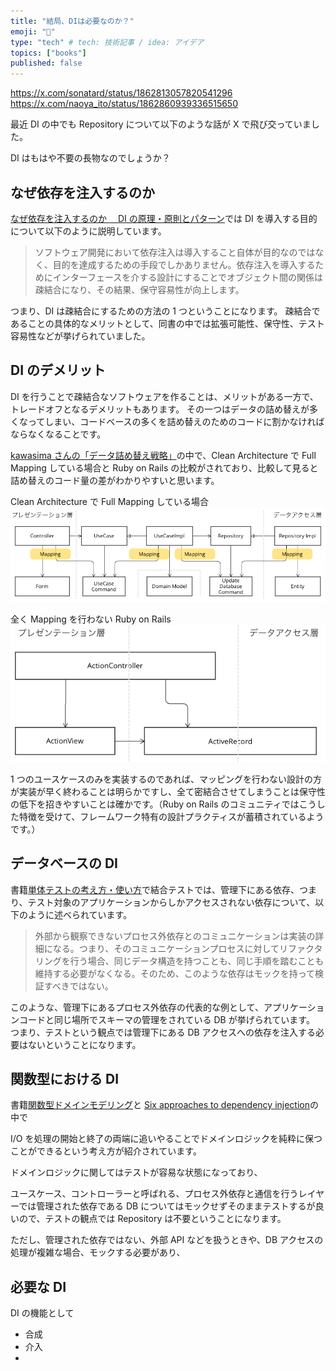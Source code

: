 ```yaml
---
title: "結局、DIは必要なのか？"
emoji: "🦍"
type: "tech" # tech: 技術記事 / idea: アイデア
topics: ["books"]
published: false
---
```


https://x.com/sonatard/status/1862813057820541296
https://x.com/naoya_ito/status/1862860939336515650

最近 DI の中でも Repository について以下のような話が X で飛び交っていました。

DI はもはや不要の長物なのでしょうか？

## なぜ依存を注入するのか

[なぜ依存を注入するのか　 DI の原理・原則とパターン](https://book.mynavi.jp/ec/products/detail/id=143373)では DI を導入する目的について以下のように説明しています。

> ソフトウェア開発において依存注入は導入すること自体が目的なのではなく、目的を達成するための手段でしかありません。依存注入を導入するためにインターフェースを介する設計にすることでオブジェクト間の関係は疎結合になり、その結果、保守容易性が向上します。

つまり、DI は疎結合にするための方法の 1 つということになります。
疎結合であることの具体的なメリットとして、同書の中では拡張可能性、保守性、テスト容易性などが挙げられていました。

## DI のデメリット

DI を行うことで疎結合なソフトウェアを作ることは、メリットがある一方で、トレードオフとなるデメリットもあります。
その一つはデータの詰め替えが多くなってしまい、コードベースの多くを詰め替えのためのコードに割かなければならなくなることです。

[kawasima さんの「データ詰め替え戦略」](https://scrapbox.io/kawasima/%E3%83%87%E3%83%BC%E3%82%BF%E8%A9%B0%E3%82%81%E6%9B%BF%E3%81%88%E6%88%A6%E7%95%A5)の中で、Clean Architecture で Full Mapping している場合と Ruby on Rails の比較がされており、比較して見ると詰め替えのコード量の差がわかりやすいと思います。

Clean Architecture で Full Mapping している場合
![Clean ArchitectureでFull Mappingしている場合詰め替えが4箇所で発生する](/images/kawasima_clean_arch_full_mapping.png)

全く Mapping を行わない Ruby on Rails
![全くMappingを行わないRuby on Rails](/images/kawasima_rails_no_mapping.png)

1 つのユースケースのみを実装するのであれば、マッピングを行わない設計の方が実装が早く終わることは明らかですし、全て密結合させてしまうことは保守性の低下を招きやすいことは確かです。（Ruby on Rails のコミュニティではこうした特徴を受けて、フレームワーク特有の設計プラクティスが蓄積されているようです。）

## データベースの DI

書籍[単体テストの考え方・使い方](https://book.mynavi.jp/ec/products/detail/id=134252)で結合テストでは、管理下にある依存、つまり、テスト対象のアプリケーションからしかアクセスされない依存について、以下のように述べられています。

> 外部から観察できないプロセス外依存とのコミュニケーションは実装の詳細になる。つまり、そのコミュニケーションプロセスに対してリファクタリングを行う場合、同じデータ構造を持つことも、同じ手順を踏むことも維持する必要がなくなる。そのため、このような依存はモックを持って検証すべきではない。

このような、管理下にあるプロセス外依存の代表的な例として、アプリケーションコードと同じ場所でスキーマの管理をされている DB が挙げられています。
つまり、テストという観点では管理下にある DB アクセスへの依存を注入する必要はないということになります。

## 関数型における DI

書籍[関数型ドメインモデリング](https://tatsu-zine.com/books/domain-modeling-made-functional)と
[Six approaches to dependency injection](https://fsharpforfunandprofit.com/posts/dependencies/)の中で

I/O を処理の開始と終了の両端に追いやることでドメインロジックを純粋に保つことができるという考え方が紹介されています。

ドメインロジックに関してはテストが容易な状態になっており、

ユースケース、コントローラーと呼ばれる、プロセス外依存と通信を行うレイヤーでは管理された依存である DB についてはモックせずそのままテストするが良いので、テストの観点では Repository は不要ということになります。

ただし、管理された依存ではない、外部 API などを扱うときや、DB アクセスの処理が複雑な場合、モックする必要があり、

## 必要な DI

DI の機能として

- 合成
- 介入
-

<!-- Web APIでDIから得られるメリットは
コードの疎結合さとテストの容易性（依存をなぜ注入するのか）で
RDBについては管理されたプロセス外依存なので、ちゃんと結合テストで本物を使った方が良い→この観点では不要
ドメイン層についてはIOを処理の開始と終了の両端に配置することで、プロセス外依存を含まない純粋関数にすることができる（単体テストの考え方、使い方と関数型ドメインモデリングそれぞれで紹介）
どの程度、疎結合さを必要とするかによって
Repositoryの分割はするが、インターフェースをドメイン層に持たせない
そもそも分割しない
というオプションがある
ドメイン駆動設計を始めようでは
ドメインの複雑さによってトランザクションスクリプトとドメインモデルパターンを選択するという考え方が紹介されている。 -->
